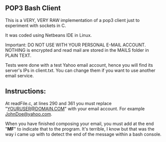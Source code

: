POP3 Bash Client
----------------

This is a VERY, VERY RAW implementation of a pop3 client just to experiment with sockets in C.

It was coded using Netbeans IDE in Linux.

Important: DO NOT USE WITH YOUR PERSONAL E-MAIL ACCOUNT. NOTHING is encrypted and read
mail are stored in the MAILS folder in PLAIN TEXT.

Tests were done with a test Yahoo email account, hence you will find its server's IPs in client.txt.
You can change them if you want to use another email service.

Instructions:
------------

At readFile.c, at lines 290 and 361 you must replace "YOURUSER@DOMAIN.COM" with your email account. For example
JohnDoe@yahoo.com.

When you have finished composing your email, you must add at the end "__MF__" to indicate that to the program.
It's terrible, I know but that was the way i came up with to detect the end of the message within a bash console.